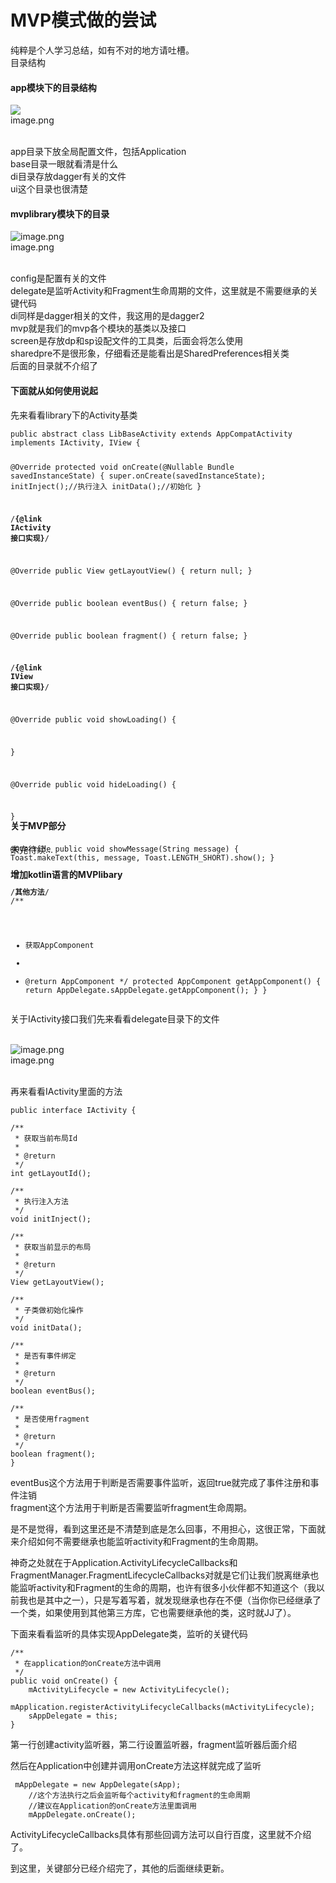 <div class="span6 preview" style="max-height: 1280px; min-height: 1280px;"><h1 class="title mousetrap">MVP模式做的尝试</h1><div class="content mousetrap"><p>纯粹是个人学习总结，如有不对的地方请吐槽。<br>
目录结构</p>
<h4>app模块下的目录结构</h4>
<div class="image-package"><img src="http://upload-images.jianshu.io/upload_images/4986308-06c3a6a5e20ab500.png?imageMogr2/auto-orient/strip%7CimageView2/2/w/1240"><br><div class="image-caption">image.png</div></div><br>
<p>app目录下放全局配置文件，包括Application<br>
base目录一眼就看清是什么<br>
di目录存放dagger有关的文件<br>
ui这个目录也很清楚</p>

<h4>mvplibrary模块下的目录</h4>
<div class="image-package"><img src="//upload-images.jianshu.io/upload_images/4986308-9d609f4d300f1a4f.png?imageMogr2/auto-orient/strip%7CimageView2/2/w/1240" data-original-src="http://upload-images.jianshu.io/upload_images/4986308-9d609f4d300f1a4f.png?imageMogr2/auto-orient/strip" alt="image.png"><br><div class="image-caption">image.png</div></div><br>
<p>config是配置有关的文件<br>
delegate是监听Activity和Fragment生命周期的文件，这里就是不需要继承的关键代码<br>
di同样是dagger相关的文件，我这用的是dagger2<br>
mvp就是我们的mvp各个模块的基类以及接口<br>
screen是存放dp和sp设配文件的工具类，后面会将怎么使用<br>
sharedpre不是很形象，仔细看还是能看出是SharedPreferences相关类<br>
后面的目录就不介绍了</p>

<h4>下面就从如何使用说起</h4>
<p>先来看看library下的Activity基类</p>
<pre class="hljs undefined"><code>public abstract class LibBaseActivity extends AppCompatActivity implements IActivity, IView {

@Override
protected void onCreate(@Nullable Bundle savedInstanceState) {
    super.onCreate(savedInstanceState);
    initInject();//执行注入
    initData();//初始化
}

/************************{@link IActivity 接口实现}************************/

@Override
public View getLayoutView() {
    return null;
}

@Override
public boolean eventBus() {
    return false;
}

@Override
public boolean fragment() {
    return false;
}

/************************{@link IView 接口实现}************************/

@Override
public void showLoading() {

}

@Override
public void hideLoading() {

}

@Override
public void showMessage(String message) {
    Toast.makeText(this, message, Toast.LENGTH_SHORT).show();
}

/************************其他方法************************/
/**
 * 获取AppComponent
 *
 * @return AppComponent
 */
protected AppComponent getAppComponent() {
    return AppDelegate.sAppDelegate.getAppComponent();
  }
}
</code></pre>
<p>关于IActivity接口我们先来看看delegate目录下的文件</p>
<br>
<div class="image-package"><img src="//upload-images.jianshu.io/upload_images/4986308-ed3fcf161780a02b.png?imageMogr2/auto-orient/strip%7CimageView2/2/w/1240" data-original-src="http://upload-images.jianshu.io/upload_images/4986308-ed3fcf161780a02b.png?imageMogr2/auto-orient/strip" alt="image.png"><br><div class="image-caption">image.png</div></div><br>
<p>再来看看IActivity里面的方法</p>

<pre class="hljs undefined"><code>public interface IActivity {

/**
 * 获取当前布局Id
 *
 * @return
 */
int getLayoutId();

/**
 * 执行注入方法
 */
void initInject();

/**
 * 获取当前显示的布局
 *
 * @return
 */
View getLayoutView();

/**
 * 子类做初始化操作
 */
void initData();

/**
 * 是否有事件绑定
 *
 * @return
 */
boolean eventBus();

/**
 * 是否使用fragment
 *
 * @return
 */
boolean fragment();
}
</code></pre>
<p>eventBus这个方法用于判断是否需要事件监听，返回true就完成了事件注册和事件注销<br>
fragment这个方法用于判断是否需要监听fragment生命周期。</p>
<p>是不是觉得，看到这里还是不清楚到底是怎么回事，不用担心，这很正常，下面就来介绍如何不需要继承也能监听activity和Fragment的生命周期。</p>
<p>神奇之处就在于Application.ActivityLifecycleCallbacks和FragmentManager.FragmentLifecycleCallbacks对就是它们让我们脱离继承也能监听activity和Fragment的生命的周期，也许有很多小伙伴都不知道这个（我以前我也是其中之一），只是写着写着，就发现继承也存在不便（当你你已经继承了一个类，如果使用到其他第三方库，它也需要继承他的类，这时就JJ了）。</p>
<p>下面来看看监听的具体实现AppDelegate类，监听的关键代码</p>
<pre class="hljs undefined"><code>/**
 * 在application的onCreate方法中调用
 */
public void onCreate() {
    mActivityLifecycle = new ActivityLifecycle();
    mApplication.registerActivityLifecycleCallbacks(mActivityLifecycle);
    sAppDelegate = this;
}
</code></pre>
<p>第一行创建activity监听器，第二行设置监听器，fragment监听器后面介绍</p>
<p>然后在Application中创建并调用onCreate方法这样就完成了监听</p>
<pre class="hljs undefined"><code> mAppDelegate = new AppDelegate(sApp);
    //这个方法执行之后会监听每个activity和fragment的生命周期
    //建议在Application的onCreate方法里面调用
    mAppDelegate.onCreate();
</code></pre>
<p>ActivityLifecycleCallbacks具体有那些回调方法可以自行百度，这里就不介绍了。</p>
<p>到这里，关键部分已经介绍完了，其他的后面继续更新。</p></div></div>

<h4>关于MVP部分</h4>
未完待续...
<h4>增加kotlin语言的MVPlibary</h4>
